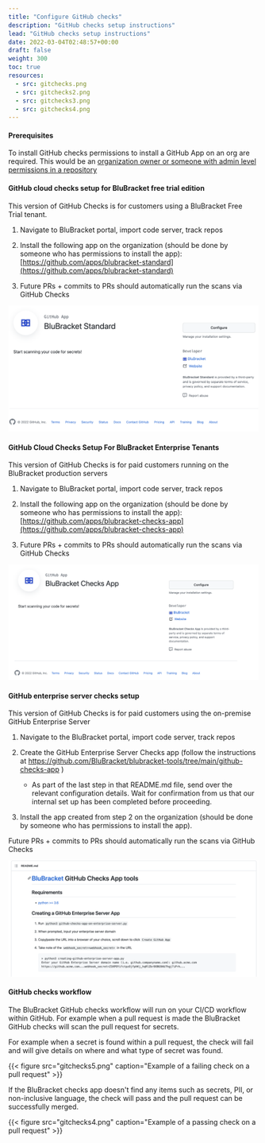 ```yaml
---
title: "Configure GitHub checks"
description: "GitHub checks setup instructions"
lead: "GitHub checks setup instructions"
date: 2022-03-04T02:48:57+00:00
draft: false
weight: 300
toc: true
resources:
  - src: gitchecks.png
  - src: gitchecks2.png
  - src: gitchecks3.png
  - src: gitchecks4.png
---
```


#### Prerequisites

To install GitHub checks permissions to install a GitHub App on an org are required.  This would be an [organization owner or someone with admin level permissions in a repository](https://docs.github.com/en/developers/apps/differences-between-github-apps-and-oauth-apps#who-can-install-github-apps-and-authorize-oauth-apps)

#### GitHub cloud checks setup for BluBracket free trial edition

This version of GitHub Checks is for customers using a BluBracket Free Trial tenant.

1. Navigate to BluBracket portal, import code server, track repos

2. Install the following app on the organization (should be done by someone who has permissions to install the app): [https://github.com/apps/blubracket-standard](https://github.com/apps/blubracket-standard)

3. Future PRs + commits to PRs should automatically run the scans via GitHub Checks

[![Github Checks Free Install](gitchecks.png)](https://github.com/apps/blubracket-standard)

#### GitHub Cloud Checks Setup For BluBracket Enterprise Tenants

This version of GitHub Checks is for paid customers running on the BluBracket production servers

1. Navigate to BluBracket portal, import code server, track repos

2. Install the following app on the organization (should be done by someone who has permissions to install the app): [https://github.com/apps/blubracket-checks-app](https://github.com/apps/blubracket-checks-app)

3. Future PRs + commits to PRs should automatically run the scans via GitHub Checks

[![Github Checks Paid Install](gitchecks2.png)](https://github.com/apps/blubracket-checks-app)

#### GitHub enterprise server checks setup

This version of GitHub Checks is for paid customers using the on-premise GitHub Enterprise Server

1. Navigate to the BluBracket portal, import code server, track repos

2. Create the GitHub Enterprise Server Checks app (follow the instructions at https://github.com/BluBracket/blubracket-tools/tree/main/github-checks-app )

    * As part of the last step in that README.md file, send over the relevant configuration details. Wait for confirmation from us that our internal set up has been completed before proceeding.

3. Install the app created from step 2 on the organization (should be done by someone who has permissions to install the app).

Future PRs + commits to PRs should automatically run the scans via GitHub Checks

[![GitHub Checks Enterprise](gitchecks3.png)](https://github.com/BluBracket/blubracket-tools/tree/main/github-checks-app)

#### GitHub checks workflow

The BluBracket GitHub checks workflow will run on your CI/CD workflow within GitHub.  For example when a pull request is made the BluBracket GitHub checks will scan the pull request for secrets.  

For example when a secret is found within a pull request, the check will fail and will give details on where and what type of secret was found.

{{< figure src="gitchecks5.png" caption="Example of a failing check on a pull request" >}}

If the BluBracket checks app doesn't find any items such as secrets, PII, or non-inclusive language, the check will pass and the pull request can be successfully merged.

{{< figure src="gitchecks4.png" caption="Example of a passing check on a pull request" >}}
